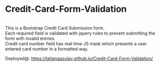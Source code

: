 # Credit-Card-Form-Validation
<br>
This is a Bootstrap Credit Card Submission form. <br>
Each required field is validated with jquery rules to prevent submitting the form with invalid entries. <br>
Credit card number field has real time JS mask which presents a user entered card number in a formatted way.<br>

Deployed@:
https://tatianaazulay.github.io/Credit-Card-Form-Validation/

